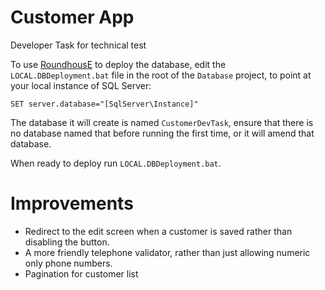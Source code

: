 # Customer App
Developer Task for technical test

To use [RoundhousE](https://github.com/chucknorris/roundhouse) to deploy the database, edit the `LOCAL.DBDeployment.bat` file in the root of the `Database` project, to point at your local instance of SQL Server:

```
SET server.database="[SqlServer\Instance]"
```

The database it will create is named `CustomerDevTask`, ensure that there is no database named that before running the first time, or it will amend that database. 

When ready to deploy run `LOCAL.DBDeployment.bat`.

# Improvements

- Redirect to the edit screen when a customer is saved rather than disabling the button. 
- A more friendly telephone validator, rather than just allowing numeric only phone numbers.
- Pagination for customer list
